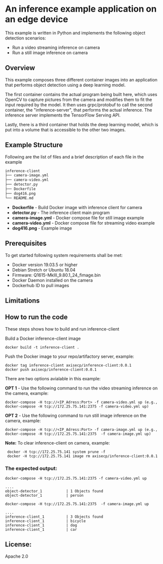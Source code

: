# An inference example application on an edge device
This example is written in Python and implements the following object detection scenarios:
 - Run a video streaming inference on camera
 - Run a still image inference on camera

## Overview
This example composes three different container images into an application that performs object detection using a deep learning model.

The first container contains the actual program being built here, which uses OpenCV to capture pictures from the camera and modifies them to fit the input required by the model. It then uses grpc/protobuf to call the second container, the "inference-server", that performs the actual inference. The inference server implements the TensorFlow Serving API.

Lastly, there is a third container that holds the deep learning model, which is put into a volume that is accessible to the other two images.

## Example Structure
Following are the list of files and a brief description of each file in the example
```bash
inference-client
├── camera-image.yml
├── camera-video.yml
├── detector.py
├── Dockerfile
├── dog416.png
└── README.md
```

* **Dockerfile** - Build Docker image with inference client for camera
* **detector.py** - The inference client main program
* **camera-image.yml** - Docker compose file for still image example
* **camera-video.yml** - Docker compose file for streaming video example
* **dog416.png** - Example image

## Prerequisites
To get started following system requirements shall be met:
* Docker version 19.03.5 or higher
* Debian Stretch or Ubuntu 18.04
* Firmware: Q1615-MkIII_9.80.1_24_fimage.bin
* Docker Daemon installed on the camera
* Dockerhub ID to pull images


## Limitations


## How to run the code
These steps shows how to build and run inference-client

Build a Docker inference-client image

 ```
 docker build -t inference-client .
 ```

Push the Docker image to your repo/artifactory server, example:

```
docker tag inference-client axisecp/inference-client:0.0.1
docker push axisecp/inference-client:0.0.1
```
There are two options avialable in this example:

**OPT 1** - Use the following command to run the video streaming inference on the camera, example:
```
docker-compose -H tcp://<IP_Adress:Port> -f camera-video.yml up (e.g., docker-compose -H tcp://172.25.75.141:2375 -f camera-video.yml up)
```
**OPT 2** - Use the following command to run still image inference on the camera, example:
```
docker-compose -H tcp://<IP_Adress:Port> -f camera-image.yml up (e.g., docker-compose -H tcp://172.25.75.141:2375  -f camera-image.yml up)
```

**Note:** To clear inference-client on camera, example:
```
 docker -H tcp://172.25.75.141 system prune -f
 docker -H tcp://172.25.75.141 image rm axisecp/inference-client:0.0.1
```

### The expected output:
`docker-compose -H tcp://172.25.75.141:2375 -f camera-video.yml up`
```
....
object-detector_1           | 1 Objects found
object-detector_1           | person
```

`docker-compose -H tcp://172.25.75.141:2375  -f camera-image.yml up`
```
....
inference-client_1          | 3 Objects found
inference-client_1          | bicycle
inference-client_1          | dog
inference-client_1          | car
```
## License:
Apache 2.0